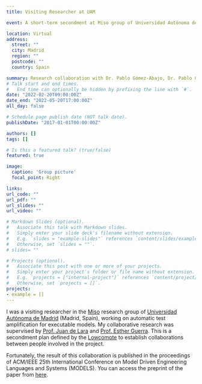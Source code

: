 ```yaml
---
title: Visiting Researcher at UAM

event: A short-term secondment at Miso group of Universidad Autónoma de Madrid (UAM)

location: Virtual 
address:
  street: ""
  city: Madrid
  region: ""
  postcode: ""
  country: Spain

summary: Research collaboration with Dr. Pablo Gómez-Abajo, Dr. Pablo C.Cañizares, Prof. Esther Guerra, and Prof. Juan de Lara in the context of Lowcomote European project. 
# Talk start and end times.
#   End time can optionally be hidden by prefixing the line with `#`.
date: "2022-02-20T09:00:00Z"
date_end: "2022-05-20T17:00:00Z"
all_day: false

# Schedule page publish date (NOT talk date).
publishDate: "2017-01-01T00:00:00Z"

authors: []
tags: []

# Is this a featured talk? (true/false)
featured: true

image:
  caption: 'Group picture'
  focal_point: Right

links:
url_code: ""
url_pdf: ""
url_slides: ""
url_video: ""

# Markdown Slides (optional).
#   Associate this talk with Markdown slides.
#   Simply enter your slide deck's filename without extension.
#   E.g. `slides = "example-slides"` references `content/slides/example-slides.md`.
#   Otherwise, set `slides = ""`.
# slides= ""

# Projects (optional).
#   Associate this post with one or more of your projects.
#   Simply enter your project's folder or file name without extension.
#   E.g. `projects = ["internal-project"]` references `content/project/deep-learning/index.md`.
#   Otherwise, set `projects = []`.
projects:
- example = []
---
```

I was a visiting researcher in the [Miso](http://www.miso.es/) research group of [Universidad Autónoma de Madrid](https://www.uam.es/uam/inicio) (Madrid, Spain), working on automatic test amplification for executable models.
My collaborative research was supervised by [Prof. Juan de Lara](http://arantxa.ii.uam.es/~jlara/) and [Prof. Esther Guerra](http://arantxa.ii.uam.es/~eguerra/).
This is a secondment plan defined by the [Lowcomote](https://www.lowcomote.eu/) to establish collaborations between people involved in the project.

Fortunately, the result of this collaboration is published in the proceedings of ACM/IEEE 25th International Conference on Model Driven Engineering Languages and Systems (MODELS).
You can access the preprint of the paper from [here](https://faezeh-kh.github.io/publication/models22/).
